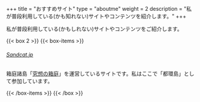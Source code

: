 +++
title = "おすすめサイト"
type = "aboutme"
weight = 2
description = "私が普段利用している(かも知れない)サイトやコンテンツを紹介します。"
+++

私が普段利用している(かもしれない)サイトやコンテンツをご紹介します。

{{< box 2 >}}
  {{< box-items >}}
    <h6 class="box-items-title"><a href="https://www.sandcat.jp">Sandcat.jp</a></h6>
    <p>箱庭諸島「<a href="http://hako.sandcat.jp">究想の箱庭</a>」を運営しているサイトです。私はここで「都環島」として参加しています。</p>
  {{< /box-items >}}
{{< /box >}}